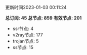更新时间2023-01-03 00:11:24

**总订阅: 45**
**总节点: 859**
**有效节点: 201**
- ssr节点: 4
- v2ray节点: 177
- trojan节点: 5
- ss节点: 15
